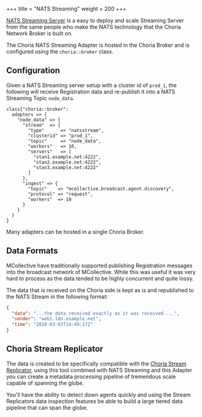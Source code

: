 +++
title = "NATS Streaming"
weight = 200
+++

[NATS Streaming Server](https://github.com/nats-io/nats-streaming-server) is a easy to deploy and scale Streaming Server from the same people who make the NATS technology that the Choria Network Broker is built on.

The Choria NATS Streaming Adapter is hosted in the Choria Broker and is configured using the `choria::broker` class.

## Configuration

Given a NATS Streaming server setup with a cluster id of `prod_1`, the following will receive Registration data and re-publish it into a NATS Streaming Topic `node_data`.

```puppet
class{"choria::broker":
  adapters => {
    "node_data" => {
      "stream"  => {
        "type"      => "natsstream",
        "clusterid" => "prod_1",
        "topic"     => "node_data",
        "workers"   => 10,
        "servers"   => [
          "stan1.example.net:4222",
          "stan2.example.net:4222",
          "stan3.example.net:4222"
        ]
      },
      "ingest" => {
        "topic"    => "mcollective.broadcast.agent.discovery",
        "protocol" => "request",
        "workers"  => 10
      }
    }
  }
}
```

Many adapters can be hosted in a single Choria Broker.

## Data Formats

MCollective have traditionally supported publishing Registration messages into the broadcast network of MCollective. While this was useful it was very hard to process as the data tended to be highly concurrent and quite lossy.

The data that is received on the Choria side is kept as is and republished to the NATS Stream in the following format:

```json
{
  "data": "...the data received exactly as it was received....",
  "sender": "web1.ldn.example.net",
  "time": "2018-03-03T14:49:17Z"
}
```

## Choria Stream Replicator

The data is created to be specifically compatible with the [Choria Stream Replicator](https://github.com/choria-io/stream-replicator), using this tool combined with NATS Streaming and this Adapter you can create a metadata processing pipeline of tremendous scale capable of spanning the globe.

You'll have the ability to detect down agents quickly and using the Stream Replicators data inspection features be able to build a large tiered data pipeline that can span the globe.